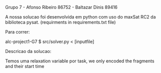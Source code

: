 Grupo 7 - Afonso Ribeiro 86752 - Baltazar Dinis 89416

A nossa solucao foi desenvolvida em python com uso do maxSat RC2 da biblioteca pysat. (requirments in requirements.txt file)

Para correr:

alc-project1-G7 $ src/solver.py < [inputfile]

Descricao da solucao:

Temos uma relaxation variable por task, we only encoded the fragments and their start time